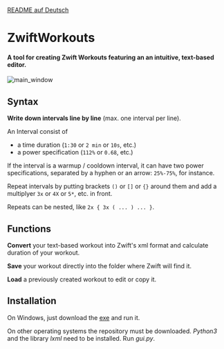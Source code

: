[README auf Deutsch](https://github.com/RichardGoerler/ZwiftWorkouts/blob/master/README_ger.md)

# ZwiftWorkouts

#### A tool for creating Zwift Workouts featuring an an intuitive, text-based editor.

![main_window](https://beachomize.de/zwift_image/WindowEng1.JPG)

## Syntax

**Write down intervals line by line** (max. one interval per line).

An Interval consist of
- a time duration (```1:30``` or ```2 min``` or ```10s```, etc.)
- a power specification (```112%``` or ```0.68```, etc.)

If the interval is a warmup / cooldown interval, it can have two power specifications, separated by a hyphen or an arrow: ```25%-75%```, for instance.

Repeat intervals by putting brackets ```()``` or ```[]``` or ```{}``` around them and add a multiplyer ```3x``` or ```4X``` or ```5*```, etc. in front.

Repeats can be nested, like ```2x { 3x ( ... ) ... }```.

## Functions
**Convert** your text-based workout into Zwift's xml format and calculate duration of your workout.

**Save** your workout directly into the folder where Zwift will find it.

**Load** a previously created workout to edit or copy it.

## Installation
On Windows, just download the [exe](https://github.com/RichardGoerler/ZwiftWorkouts/raw/main/dist/gui.exe) and run it.

On other operating systems the repository must be downloaded. *Python3* and the library *lxml* need to be installed. Run *gui.py*.
